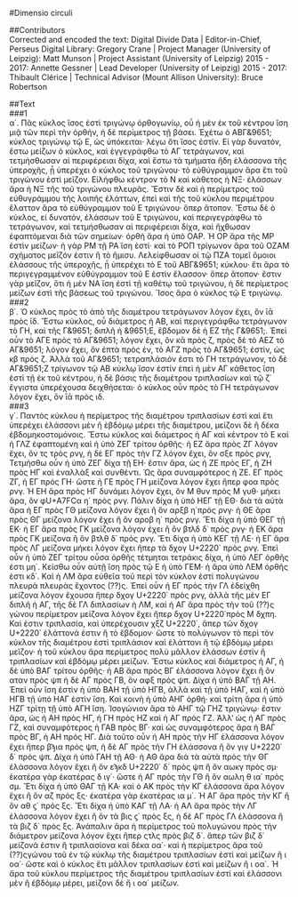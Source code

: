 #Dimensio circuli  

##Contributors  
Corrected and encoded the text: Digital Divide Data | Editor-in-Chief, Perseus Digital Library: Gregory Crane | Project Manager (University of Leipzig): Matt Munson | Project Assistant (University of Leipzig) 2015 - 2017: Annette Gessner | Lead Developer (University of Leipzig) 2015 - 2017: Thibault Clérice | Technical Advisor (Mount Allison University): Bruce Robertson  

##Text  
###1  
α΄. Πᾶς κύκλος ἴσος ἐστὶ τριγώνῳ ὀρθογωνίῳ, οὗ ἡ μὲν ἐκ τοῦ κέντρου ἴση μιᾷ τῶν περὶ τὴν ὀρθήν, ἡ δὲ περίμετρος τῇ βάσει. Ἐχέτω ὁ ΑΒΓ&9651; κύκλος τριγώνῳ τῷ Ε, ὡς ὑπόκειται· λέγω ὅτι ἴσος ἐστίν. Εἰ γὰρ δυνατόν, ἔστω μείζων ὁ κύκλος, καὶ ἐγγεγράφθω τὸ ΑΓ τετράγωνον, καὶ τετμήσθωσαν αἱ περιφέρειαι δίχα, καὶ ἔστω τὰ τμήματα ἤδη ἐλάσσονα τῆς ὑπεροχῆς, ᾗ ὑπερέχει ὁ κύκλος τοῦ τριγώνου· τὸ εὐθύγραμμον ἄρα ἔτι τοῦ τριγώνου ἐστὶ μεῖζον. Εἰλήφθω κέντρον τὸ Ν καὶ κάθετος ἡ ΝΞ· ἐλάσσων ἄρα ἡ ΝΞ τῆς τοῦ τριγώνου πλευρᾶς. Ἔστιν δὲ καὶ ἡ περίμετρος τοῦ εὐθυγράμμου τῆς λοιπῆς ἐλάττων, ἐπεὶ καὶ τῆς τοῦ κύκλου περιμέτρου ἔλαττον ἄρα τὸ εὐθύγραμμον τοῦ Ε τριγώνου· ὅπερ ἄτοπον. Ἔστω δὲ ὁ κύκλος, εἰ δυνατόν, ἐλάσσων τοῦ Ε τριγώνου, καὶ περιγεγράφθω τὸ τετράγωνον, καὶ τετμήσθωσαν αἱ περιφέρειαι δίχα, καὶ ἤχθωσαν ἐφαπτόμεναι διὰ τῶν σημείων· ὀρθὴ ἄρα ἡ ὑπὸ ΟΑΡ. Ἡ ΟΡ ἄρα τῆς ΜΡ ἐστὶν μείζων· ἡ γὰρ ΡΜ τῇ ΡΑ ἴση ἐστί· καὶ τὸ ΡΟΠ τρίγωνον ἄρα τοῦ ΟΖΑΜ σχήματος μεῖζόν ἐστιν ἢ τὸ ἥμισυ. Λελείφθωσαν οἱ τῷ ΠΖΑ τομεῖ ὅμοιοι ἐλάσσους τῆς ὑπεροχῆς, ᾗ ὑπερέχει τὸ Ε τοῦ ΑΒΓ&9651; κύκλου· ἔτι ἄρα τὸ περιγεγραμμένον εὐθύγραμμον τοῦ Ε ἐστὶν ἔλασσον· ὅπερ ἄτοπον· ἔστιν γὰρ μεῖζον, ὅτι ἡ μὲν ΝΑ ἴση ἐστὶ τῇ καθέτῳ τοῦ τριγώνου, ἡ δὲ περίμετρος μείζων ἐστὶ τῆς βάσεως τοῦ τριγώνου. Ἴσος ἄρα ὁ κύκλος τῷ Ε τριγώνῳ.  
###2  
β΄. Ὁ κύκλος πρὸς τὸ ἀπὸ τῆς διαμέτρου τετράγωνον λόγον ἔχει, ὃν ῑᾱ πρὸς ῑδ. Ἔστω κύκλος, οὗ διάμετρος ἡ ΑΒ, καὶ περιγεγράφθω τετράγωνον τὸ ΓΗ, καὶ τῆς Γ&9651; διπλῆ ἡ &9651;Ε, ἕβδομον δὲ ἡ ΕΖ τῆς Γ&9651;. Ἐπεὶ οὖν τὸ ΑΓΕ πρὸς τὸ ΑΓ&9651; λόγον ἔχει, ὃν κᾱ πρὸς ζ, πρὸς δὲ τὸ ΑΕΖ τὸ ΑΓ&9651; λόγον ἔχει, ὃν ἑπτὰ πρὸς ἐν, τὸ ΑΓΖ πρὸς τὸ ΑΓ&9651; ἐστίν, ὡς κβ πρὸς ζ. Ἀλλὰ τοῦ ΑΓ&9651; τετραπλάσιόν ἐστι τὸ ΓΗ τετράγωνον, τὸ δὲ ΑΓ&9651;Ζ τρίγωνον τῷ ΑΒ κύκλῳ ἴσον ἐστίν ἐπεὶ ἡ μὲν ΑΓ κάθετος ἴση ἐστὶ τῇ ἐκ τοῦ κέντρου, ἡ δὲ βάσις τῆς διαμέτρου τριπλασίων καὶ τῷ ζ΄ ἔγγιστα ὑπερέχουσα δειχθήσεται· ὁ κύκλος οὖν πρὸς τὸ ΓΗ τετράγωνον λόγον ἔχει, ὃν ῑᾱ πρὸς ιδ.  
###3  
γ΄. Παντὸς κύκλου ἡ περίμετρος τῆς διαμέτρου τριπλασίων ἐστὶ καὶ ἔτι ὑπερέχει ἐλάσσονι μὲν ἢ ἑβδόμῳ μέρει τῆς διαμέτρου, μείζονι δὲ ἢ δέκα ἑβδομηκοστομόνοις. Ἔστω κύκλος καὶ διάμετρος ἡ ΑΓ καὶ κέντρον τὸ Ε καὶ ἡ ΓΛΖ ἐφαπτομένη καὶ ἡ ὑπὸ ΖΕΓ τρίτου ὀρθῆς· ἡ ΕΖ ἄρα πρὸς ΖΓ λόγον ἔχει, ὃν τς τρὸς ρνγ, ἡ δὲ ΕΓ πρὸς τὴν ΓΖ λόγον ἔχει, ὃν σξε πρὸς ρνγ, Τετμήσθω οὖν ἡ ὑπὸ ΖΕΓ δίχα τῇ ΕΗ· ἔστιν ἄρα, ὡς ἡ ΖΕ πρὸς ΕΓ, ἡ ΖΗ πρὸς ΗΓ καὶ ἐναλλὰξ καὶ συνθέντι. Ὡς ἄρα συναμφότερος ἡ ΖΕ. ΕΓ πρὸς ΖΓ, ἡ ΕΓ πρὸς ΓΗ· ὥστε ἡ ΓΕ πρὸς ΓΗ μείζονα λόγον ἔχει ἤπερ φοα πρὸς ρνγ. Ἡ ΕΗ ἄρα πρὸς ΗΓ δυνάμει λόγον ἔχει, ὃν Μ θυν πρὸς Μ γυθ· μήκει ἄρα, ὃν φU+A7FCα η΄ πρὸς ρνγ. Πάλιν δίχα ἡ ὑπὸ ΗΕΓ τῇ ΕΘ· διὰ τὰ αὐτὰ ἄρα ἡ ΕΓ πρὸς ΓΘ μείζονα λόγον ἔχει ἢ ὃν αρξβ η΄πρὸς ρνγ· ἡ ΘΕ ἄρα πρὸς ΘΓ μείζονα λόγον ἔχει ἢ ὃν αροβ η΄ πρὸς ρνγ. Ἔτι δίχα ἡ ὑπὸ ΘΕΓ τῇ ΕΚ· ἡ ΕΓ ἄρα πρὸς ΓΚ μείζονα λόγον ἐχει ἢ ὃν βτλδ δ᾿ πρὸς ρνγ· ἡ ΕΚ ἄρα πρὸς ΓΚ μείζονα ἢ ὃν βτλθ δ᾿ πρὸς ρνγ. Ἔτι δίχα ἡ ὑπὸ ΚΕΓ τῇ ΛΕ· ἡ ΕΓ ἄρα πρὸς ΛΓ μείζονα μήκει λόγον ἔχει ἤπερ τὰ δχογ U+2220΄ πρὸς ρνγ. Ἐπεὶ οὖν ἡ ὑπὸ ΖΕΓ τρίτου οὖσα ὀρθῆς τέτμηται τετράκις δίχα, ἡ ὑπὸ ΛΕΓ ὀρθῆς ἐστι μη΄. Κείσθω οὖν αὐτῇ ἴση πρὸς τῷ Ε ἡ ὑπὸ ΓΕΜ· ἡ ἄρα ὑπὸ ΛΕΜ ὀρθῆς ἐστι κδ΄. Καὶ ἡ ΛΜ ἄρα εὐθεῖα τοῦ περὶ τὸν κύκλον ἐστὶ πολυγώνου πλευρὰ πλευρὰς ἔχοντος (??)ς. Ἐπεὶ οὖν ἡ ΕΓ πρὸς τὴν ΓΛ ἐδείχθη μείζονα λόγον ἔχουσα ἤπερ δχογ U+2220΄ πρὸς ρνγ, ἀλλὰ τῆς μὲν ΕΓ διπλῆ ἡ ΑΓ, τῆς δὲ ΓΛ διπλασίων ἡ ΛΜ, καὶ ἡ ΑΓ ἄρα πρὸς τὴν τοῦ (??)ς γώνου περίμετρον μείζονα λόγον ἔχει ἤπερ δχογ U+2220΄πρὸς Μ δχπη. Καὶ ἐστιν τριπλασία, καὶ ὑπερέχουσιν χξζ U+2220΄, ἅπερ τῶν δχογ U+2220΄ ἐλάττονά ἐστιν ἢ τὸ ἕβδομον· ὥστε τὸ πολύγωνον τὸ περὶ τὸν κύκλον τῆς διαμέτρου ἐστὶ τριπλάσιον καὶ ἐλάττονι ἢ τῷ ἑβδόμῳ μέρει μεῖζον· ἡ τοῦ κύκλου ἄρα περίμετρος πολὺ μᾶλλον ἐλάσσων ἐστὶν ἢ τριπλασίων καὶ ἑβδόμῳ μέρει μείζων. Ἔστω κύκλος καὶ διάμετρος ἡ ΑΓ, ἡ δὲ ὑπὸ ΒΑΓ τρίτου ὀρθῆς· ἡ ΑΒ ἄρα πρὸς ΒΓ ἐλάσσονα λόγον ἔχει ἢ ὃν αταν πρὸς ψπ ἡ δὲ ΑΓ πρὸς ΓΒ, ὃν αφξ πρὸς ψπ. Δίχα ἡ ὑπὸ ΒΑΓ τῇ ΑΗ. Ἐπεὶ οὖν ἴση ἐστὶν ἡ ὑπὸ ΒΑΗ τῇ ὑπὸ ΗΓΒ, ἀλλὰ καὶ τῇ ὑπὸ ΗΑΓ, καὶ ἡ ὑπὸ ΗΓΒ τῇ ὑπὸ ΗΑΓ ἐστὶν ἴση. Καὶ κοινὴ ἡ ὑπὸ ΑΗΓ ὀρθή· καὶ τρίτη ἄρα ἡ ὑπὸ ΗΖΓ τρίτῃ τῇ ὑπὸ ΑΓΗ ἴση. Ἰσογώνιον ἄρα τὸ ΑΗΓ τῷ ΓΗΖ τριγώνῳ· ἔστιν ἄρα, ὡς ἡ ΑΗ πρὸς ΗΓ, ἡ ΓΗ πρὸς ΗΖ καὶ ἡ ΑΓ πρὸς ΓΖ. Ἀλλʼ ὡς ἡ ΑΓ πρὸς ΓΖ, καὶ συναμφότερος ἡ ΓΑΒ πρὸς ΒΓ· καὶ ὡς συναμφότερος ἄρα ἡ ΒΑΓ πρὸς ΒΓ, ἡ ΑΗ πρὸς ΗΓ. Διὰ τοῦτο οὖν ἡ ΑΗ πρὸς τὴν ΗΓ ἐλάσσονα λόγον ἔχει ἤπερ βϡια πρὸς ψπ, ἡ δὲ ΑΓ πρὸς τὴν ΓΗ ἐλάσσονα ἢ ὃν γιγ U+2220΄ δ΄ πρὸς ψπ. Δίχα ἡ ὑπὸ ΓΑΗ τῇ ΑΘ· ἡ ΑΘ ἄρα διὰ τὰ αὐτὰ πρὸς τὴν ΘΓ ἐλάσσονα λόγον ἔχει ἢ ὃν εϡκδ U+2220΄ δ΄ πρὸς ψπ ἢ ὃν αωκγ πρὸς σμ· ἑκατέρα γὰρ ἑκατέρας δ ιγ΄· ὥστε ἡ ΑΓ πρὸς τὴν ΓΘ ἢ ὃν αωλη θ ια΄ πρὸς σμ. Ἔτι δίχα ἡ ὑπὸ ΘΑΓ τῇ ΚΑ· καὶ ὁ ΑΚ πρὸς τὴν ΚΓ ἐλάσσονα ἄρα λόγον ἔχει ἢ ὃν αζ πρὸς ξς· ἑκατέρα γὰρ ἑκατέρας ια μ΄. Ἡ ΑΓ ἄρα πρὸς τὴν ΚΓ ἢ ὃν αθ ϛ΄ πρὸς ξς. Ἔτι δίχα ἡ ὑπὸ ΚΑΓ τῇ ΛΑ· ἡ ΑΛ ἄρα πρὸς τὴν ΛΓ ἐλάσσονα λόγον ἔχει ἢ ὃν τὰ βις ϛ΄ πρὸς ξς, ἡ δὲ ΑΓ πρὸς ΓΛ ἐλάσσονα ἢ τὰ βιζ δ΄ πρὸς ξς. Ἀνάπαλιν ἄρα ἡ περίμετρος τοῦ πολυγώνου πρὸς τὴν διάμετρον μείζονα λόγον ἔχει ἤπερ ςτλς πρὸς βιζ δ΄. ἅπερ τῶν βιζ δ΄ μείζονά ἐστιν ἢ τριπλασίονα καὶ δέκα οα΄· καὶ ἡ περίμετρος ἄρα τοῦ (??)ςγώνου τοῦ ἐν τῷ κύκλῳ τῆς διαμέτρου τριπλασίων ἐστὶ καὶ μείζων ἢ ι οα΄· ὥστε καὶ ὁ κύκλος ἔτι μᾶλλον τριπλασίων ἐστὶ καὶ μείζων ἢ ι οα΄. Ἡ ἄρα τοῦ κύκλου περίμετρος τῆς διαμέτρου τριπλασίων ἐστὶ καὶ ἐλάσσονι μὲν ἢ ἑβδόμῳ μέρει, μείζονι δὲ ἢ ι οα΄ μείζων.  
